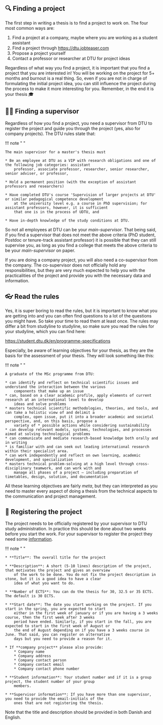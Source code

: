 ## 🔍 Finding a project

The first step in writing a thesis is to find a project to work on. The four most common ways are:

1. Find a project at a company, maybe where you are working as a student assistant
2. Find a project through <https://dtu.jobteaser.com>
3. Propose a project yourself
4. Contact a professor or researcher at DTU for project ideas

Regardless of what way you find a project, it is important that you find a project that you are interested in! You will
be working on the project for 5+ months and burnout is a real thing. So, even if you are not in charge of formulating
the initial project idea, you can still influence the project during the process to make it more interesting for you.
Remember, in the end it is your thesis 🎓

## 🧙‍♂️ Finding a supervisor

Regardless of how you find a project, you need a supervisor from DTU to register the project and guide you through the
project (yes, also for company projects). The DTU rules state that:

!!! note " "

    The main supervisor for a master's thesis must

    * Be an employee at DTU as a VIP with research obligations and one of the following job categories: assistant
        professor, associate professor, researcher, senior researcher, senior adviser, or professor,

    * Hold a permanent position (with the exception of assistant professors and researchers)

    * Have completed DTU's course 'Supervision of larger projects at DTU' or similar pedagogical competence development
        at the university level e.g. a course in PhD supervision; for assistant professors, however, it is sufficient
        that one is in the process of UDTU, and

    * Have in-depth knowledge of the study conditions at DTU.

So not all employees at DTU can be your *main-supervisor*. That being said, if you find a supervisor that does not
meet the above criteria (PhD student, Postdoc or tenure-track assistant professor) it is possible that they can still
supervise you, as long as you find a college that meets the above criteria to be your *main-supervisor* on paper.

If you are doing a company project, you will also need a co-supervisor from the company. The co-supervisor does not
officially hold any responsibilities, but they are very much expected to help you with the practicalities of the project
and provide you with the necessary data and information.

## 👓 Read the rules

Yes, it is super boring to read the rules, but it is important to know what you are getting into and you can often
find questions to a lot of the questions you might have. So take your time to read them at least once. The rules may
differ a bit from studyline to studyline, so make sure you read the rules for your studyline, which you can find here:

<https://student.dtu.dk/en/programme-specifications>

Especially, be aware of learning objectives for your thesis, as they are the basis for the assessment of your thesis.
They will look something like this:

!!! note " "

    A graduate of the MSc programme from DTU:

    * can identify and reflect on technical scientific issues and understand the interaction between the various
        components that make up an issue
    * can, based on a clear academic profile, apply elements of current research at an international level to develop
        ideas and solve problems
    * masters technical scientific methodologies, theories, and tools, and can take a holistic view of and delimit a
        complex, open issue, put it into a broader academic and societal perspective, and, on this basis, propose a
        variety of * possible actions while considering sustainability
    * can develop relevant models, systems, technologies, and processes aimed at solving technological problems
    * can communicate and mediate research-based knowledge both orally and in writing
    * is familiar with and can seek out leading international research within their specialist area.
    * can work independently and reflect on own learning, academic development, and specialization
    * masters technical problem-solving at a high level through cross-disciplinary teamwork, and can work with and
        manage all phases of a project – including preparation of timetables, design, solution, and documentation

All these learning objectives are fairly *meta*, but they can interpreted as you need to master every aspect of doing
a thesis from the technical aspects to the communication and project management.

## 💾 Registering the project

The project needs to be officially registered by your supervisor to DTU study administration. In practice this should
be done about two weeks before you start the work. For your supervisor to register the project they need some
[information](include/DTUs_projektindberetning.pdf).

!!! note " "

    * **Title**: The overall title for the project

    * **Description**: A short (5-10 lines) description of the project, that motivates the project and gives an overview
        of the work to be done. You do not fix the project description in stone, but it is a good idea to have a clear
        idea of what you want to do.

    * **Number of ECTS**: You can do the thesis for 30, 32.5 or 35 ECTS. The default is 30 ECTS.

    * **Start date**: The date you start working on the project. If you start in the spring, you are expected to start
        either in the first week of january or if you are having a 3 weeks course, then the first week after 3 weeks
        period have ended. Similarly, if you start in the fall, you are expected to start in the first week of August or
        the end of August depending on if you have a 3 weeks course in June. That said, you can register on alternative
        days but you need to provide a reason for it.

    * If **company project** please also provide:
        * Company name
        * Company address
        * Company contact person
        * Company contact email
        * Company contact phone number

    * **Student information**: Your student number and if it is a group project, the student number of your group
        members.

    * **Supervisor information**: If you have more than one supervisor, you need to provide the email-initials of the
        ones that are not registering the thesis.

Note that the title and description should be provided in both Danish and English.
